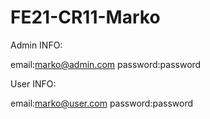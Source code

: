 # FE21-CR11-Marko

Admin INFO:

email:marko@admin.com
password:password

User INFO:

email:marko@user.com
password:password

